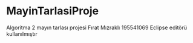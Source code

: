 # MayinTarlasiProje
Algoritma 2 mayın tarlası projesi
Fırat Mızraklı 195541069
Eclipse editörü kullanılmıştır
